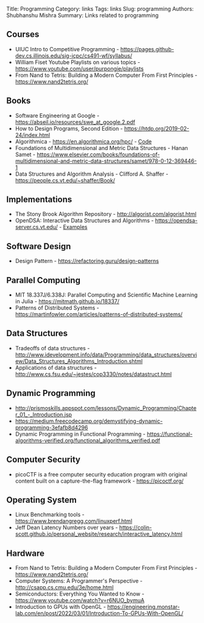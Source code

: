 Title: Programming
Category: links
Tags: links
Slug: programming
Authors: Shubhanshu Mishra
Summary: Links related to programming

## Courses

* UIUC Intro to Competitive Programming - https://pages.github-dev.cs.illinois.edu/sig-icpc/cs491-wf/syllabus/
* William Fiset Youtube Playlists on various topics - https://www.youtube.com/user/purpongie/playlists
* From Nand to Tetris: Building a Modern Computer From First Principles - https://www.nand2tetris.org/

## Books

* Software Engineering at Google - https://abseil.io/resources/swe_at_google.2.pdf
* How to Design Programs, Second Edition - https://htdp.org/2019-02-24/index.html
* Algorithmica - https://en.algorithmica.org/hpc/ - [Code](https://github.com/sslotin/amh-code)
* Foundations of Multidimensional and Metric Data Structures - Hanan Samet - https://www.elsevier.com/books/foundations-of-multidimensional-and-metric-data-structures/samet/978-0-12-369446-1
* Data Structures and Algorithm Analysis - Clifford A. Shaffer - https://people.cs.vt.edu/~shaffer/Book/

## Implementations

* The Stony Brook Algorithm Repository - http://algorist.com/algorist.html
* OpenDSA: Interactive Data Structures and Algorithms - https://opendsa-server.cs.vt.edu/ - [Examples](https://opendsa-server.cs.vt.edu/OpenDSA/Books/Everything/html/)

## Software Design
* Design Pattern - https://refactoring.guru/design-patterns


## Parallel Computing

* MIT 18.337J/6.338J: Parallel Computing and Scientific Machine Learning in Julia - https://mitmath.github.io/18337/
* Patterns of Distributed Systems - https://martinfowler.com/articles/patterns-of-distributed-systems/

## Data Structures

* Tradeoffs of data structures - http://www.idevelopment.info/data/Programming/data_structures/overview/Data_Structures_Algorithms_Introduction.shtml
* Applications of data structures - http://www.cs.fsu.edu/~jestes/cop3330/notes/datastruct.html

## Dynamic Programming

* http://prismoskills.appspot.com/lessons/Dynamic_Programming/Chapter_01_-_Introduction.jsp
* https://medium.freecodecamp.org/demystifying-dynamic-programming-3efafb8d4296
* Dynamic Programming in Functional Programming - https://functional-algorithms-verified.org/functional_algorithms_verified.pdf

## Computer Security

* picoCTF is a free computer security education program with original content built on a capture-the-flag framework - https://picoctf.org/

## Operating System

* Linux Benchmarking tools - https://www.brendangregg.com/linuxperf.html
* Jeff Dean Latency Numbers over years - https://colin-scott.github.io/personal_website/research/interactive_latency.html

## Hardware

* From Nand to Tetris: Building a Modern Computer From First Principles - https://www.nand2tetris.org/
* Computer Systems: A Programmer's Perspective - http://csapp.cs.cmu.edu/3e/home.html
* Semiconductors: Everything You Wanted to Know - https://www.youtube.com/watch?v=r6NUO_bymuA
* Introduction to GPUs with OpenGL - https://engineering.monstar-lab.com/en/post/2022/03/01/Introduction-To-GPUs-With-OpenGL/
